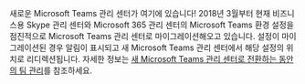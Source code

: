 새로운 Microsoft Teams 관리 센터가 여기에 있습니다! 2018년 3월부터 현재 비즈니스용 Skype 관리 센터와 Microsoft 365 관리 센터의 Microsoft Teams 환경 설정을 점진적으로 Microsoft Teams 관리 센터로 마이그레이션해오고 있습니다. 설정이 마이그레이션된 경우 알림이 표시되고 새 Microsoft Teams 관리 센터에서 해당 설정의 위치로 리디렉션됩니다. 자세한 정보는 [새 Microsoft Teams 관리 센터로 전환하는 동안의 팀 관리](../manage-teams-skypeforbusiness-admin-center.md)를 참조하세요.
